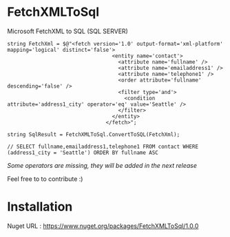 # FetchXMLToSql

Microsoft FetchXML to SQL (SQL SERVER)

```
string FetchXml = $@"<fetch version='1.0' output-format='xml-platform' mapping='logical' distinct='false'>
                                  <entity name='contact'>
                                    <attribute name='fullname' />
                                    <attribute name='emailaddress1' />
                                    <attribute name='telephone1' />
                                    <order attribute='fullname' descending='false' />
                                    <filter type='and'>
                                      <condition attribute='address1_city' operator='eq' value='Seattle' />
                                    </filter>
                                  </entity>
                                </fetch>";

string SqlResult = FetchXMLToSql.ConvertToSQL(FetchXml);

// SELECT fullname,emailaddress1,telephone1 FROM contact WHERE (address1_city = 'Seattle') ORDER BY fullname ASC

```

<i>Some operators are missing, they will be added in the next release</i>

Feel free to to contribute :) 

# Installation

Nuget URL : https://www.nuget.org/packages/FetchXMLToSql/1.0.0

